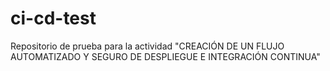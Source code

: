 # ci-cd-test
Repositorio de prueba para la actividad "CREACIÓN DE UN FLUJO AUTOMATIZADO Y SEGURO DE DESPLIEGUE E INTEGRACIÓN CONTINUA"
